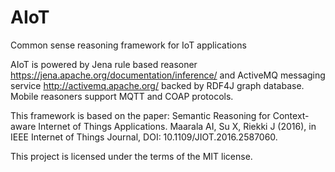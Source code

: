 # AIoT 
Common sense reasoning framework for IoT applications

AIoT is powered by Jena rule based reasoner https://jena.apache.org/documentation/inference/ and 
ActiveMQ messaging service http://activemq.apache.org/ backed by RDF4J graph database.
Mobile reasoners support MQTT and COAP protocols.

This framework is based on the paper:
Semantic Reasoning for Context-aware Internet of Things Applications. Maarala AI, Su X, Riekki J
(2016), in IEEE Internet of Things Journal, DOI: 10.1109/JIOT.2016.2587060.

This project is licensed under the terms of the MIT license.
